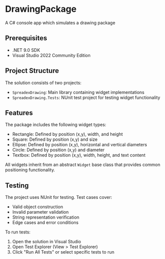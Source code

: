 # DrawingPackage

A C# console app which simulates a drawing package

## Prerequisites

- .NET 9.0 SDK
- Visual Studio 2022 Community Edition 

## Project Structure

The solution consists of two projects:
- `SpreadexDrawing`: Main library containing widget implementations
- `SpreadexDrawing.Tests`: NUnit test project for testing widget functionality

## Features

The package includes the following widget types:
- Rectangle: Defined by position (x,y), width, and height
- Square: Defined by position (x,y) and size
- Ellipse: Defined by position (x,y), horizontal and vertical diameters
- Circle: Defined by position (x,y) and diameter
- Textbox: Defined by position (x,y), width, height, and text content

All widgets inherit from an abstract `Widget` base class that provides common positioning functionality.

## Testing

The project uses NUnit for testing. Test cases cover:
- Valid object construction
- Invalid parameter validation
- String representation verification
- Edge cases and error conditions

To run tests:
1. Open the solution in Visual Studio
2. Open Test Explorer (View > Test Explorer)
3. Click "Run All Tests" or select specific tests to run


